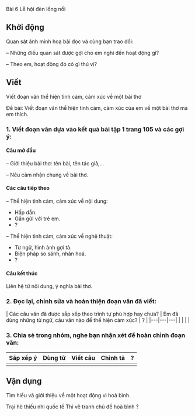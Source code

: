 Bài
6
Lễ hội đèn lồng nổi

## Khởi động

Quan sát ảnh minh hoạ bài đọc và cùng bạn trao đổi:

– Những điều quan sát được gợi cho em nghĩ đến hoạt động gì?

– Theo em, hoạt động đó có gì thú vị?

## Viết

Viết đoạn văn
thể hiện tình cảm, cảm xúc về một bài thơ

Đề bài: Viết đoạn văn thể hiện tình cảm, cảm xúc của em về một bài thơ mà em thích.
### 1. Viết đoạn văn dựa vào kết quả bài tập 1 trang 105 và các gợi ý:

#### Câu mở đầu

– Giới thiệu bài thơ: tên bài, tên tác giả,...

– Nêu cảm nhận chung về bài thơ.

#### Các câu tiếp theo

– Thể hiện tình cảm, cảm xúc về nội dung:
  - Hấp dẫn.
  - Gắn gửi với trẻ em.
  - ?

– Thể hiện tình cảm, cảm xúc về nghệ thuật:
  - Từ ngữ, hình ảnh
    gợi tả.
  - Biện pháp so sánh,
    nhân hoá.
  - ?

#### Câu kết thúc

Liên hệ từ nội dung, ý nghĩa bài thơ.

### 2. Đọc lại, chỉnh sửa và hoàn thiện đoạn văn đã viết:

| Các câu văn đã được
  sắp xếp theo trình tự
  phù hợp hay chưa? | Em đã dùng những
  từ ngữ, câu văn nào để
  thể hiện cảm xúc? | ? |
|---|---|---|
| | | |

### 3. Chia sẻ trong nhóm, nghe bạn nhận xét để hoàn chỉnh đoạn văn:

| Sắp xếp ý | Dùng từ | Viết câu | Chỉnh tả | ? |
|---|---|---|---|---|
| | | | | |

## Vận dụng

Tìm hiểu và giới thiệu về một hoạt động vì hoà bình.

Trại hè thiếu nhi quốc tế
Thi vẽ tranh chủ đề hoà bình
?
